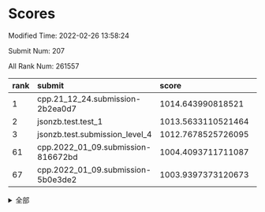 # Scores

Modified Time: 2022-02-26 13:58:24

Submit Num: 207

All Rank Num: 261557

| rank |               submit               |       score        |       sigma        | pk_num |
| :--- | :--------------------------------- | :----------------- | :----------------- | :----- |
| 1    | cpp.21_12_24.submission-2b2ea0d7   | 1014.643990818521  | 0.8322416333683509 | 5057   |
| 2    | jsonzb.test.test_1                 | 1013.5633110521464 | 0.8230951031072937 | 5049   |
| 3    | jsonzb.test.submission_level_4     | 1012.7678525726095 | 0.8060856011562235 | 5057   |
| 61   | cpp.2022_01_09.submission-816672bd | 1004.4093711711087 | 0.7189535971892506 | 5049   |
| 67   | cpp.2022_01_09.submission-5b0e3de2 | 1003.9397373120673 | 0.7109564472617153 | 5053   |


<details>
<summary>全部</summary>

| rank |                 submit                 |       score        |       sigma        | pk_num |
| :--- | :------------------------------------- | :----------------- | :----------------- | :----- |
| 1    | cpp.21_12_24.submission-2b2ea0d7       | 1014.643990818521  | 0.8322416333683509 | 5057   |
| 2    | jsonzb.test.test_1                     | 1013.5633110521464 | 0.8230951031072937 | 5049   |
| 3    | jsonzb.test.submission_level_4         | 1012.7678525726095 | 0.8060856011562235 | 5057   |
| 4    | gobigger.level_3.submission_level_3_27 | 1012.0855879809831 | 0.7795306722433841 | 5054   |
| 5    | gobigger.level_3.submission_level_3_8  | 1011.5731023777687 | 0.7666767149835    | 5058   |
| 6    | gobigger.level_3.submission_level_3_21 | 1011.2670907194653 | 0.7892966262793337 | 5056   |
| 7    | gobigger.level_3.submission_level_3_17 | 1011.101106730608  | 0.7927390626602819 | 5057   |
| 8    | gobigger.level_3.submission_level_3_4  | 1011.0760283969987 | 0.7798188579333586 | 5055   |
| 9    | gobigger.level_3.submission_level_3_48 | 1011.0654991783257 | 0.783132781306147  | 5054   |
| 10   | gobigger.level_3.submission_level_3_47 | 1011.0531781345726 | 0.7648931506589653 | 5057   |
| 11   | gobigger.level_3.submission_level_3_38 | 1011.0356863522125 | 0.7654406136173417 | 5053   |
| 12   | gobigger.level_3.submission_level_3_41 | 1011.0250307067201 | 0.7690690381373859 | 5060   |
| 13   | gobigger.level_3.submission_level_3_12 | 1010.8714531254717 | 0.7906937194598872 | 5053   |
| 14   | gobigger.level_3.submission_level_3_18 | 1010.822490166664  | 0.7655225972666511 | 5056   |
| 15   | gobigger.level_3.submission_level_3_29 | 1010.762144094601  | 0.7817945464475385 | 5054   |
| 16   | gobigger.level_3.submission_level_3_25 | 1010.6169791123076 | 0.7540816972602651 | 5047   |
| 17   | gobigger.level_3.submission_level_3_13 | 1010.6148655300947 | 0.7766274780471363 | 5056   |
| 18   | gobigger.level_3.submission_level_3_36 | 1010.5714844847695 | 0.7585217044832625 | 5053   |
| 19   | gobigger.level_3.submission_level_3_5  | 1010.4756555694518 | 0.7422091351232221 | 5056   |
| 20   | gobigger.level_3.submission_level_3_20 | 1010.3861707954236 | 0.776179233220532  | 5056   |
| 21   | gobigger.level_3.submission_level_3_23 | 1010.3768213001929 | 0.7739086169998614 | 5053   |
| 22   | gobigger.level_3.submission_level_3_14 | 1010.3644130804986 | 0.7578682409391526 | 5053   |
| 23   | gobigger.level_3.submission_level_3_35 | 1010.3629923456559 | 0.7670464645926428 | 5057   |
| 24   | gobigger.level_3.submission_level_3_0  | 1010.1675400998513 | 0.76272511904991   | 5056   |
| 25   | gobigger.level_3.submission_level_3_49 | 1010.1034509611486 | 0.749856481112368  | 5047   |
| 26   | gobigger.level_3.submission_level_3_15 | 1010.0707443093592 | 0.7622335906399799 | 5055   |
| 27   | gobigger.level_3.submission_level_3_31 | 1010.0628267578837 | 0.7809736171320452 | 5055   |
| 28   | gobigger.level_3.submission_level_3_40 | 1010.0291779845637 | 0.7598700495293645 | 5055   |
| 29   | gobigger.level_3.submission_level_3_2  | 1010.0059812006008 | 0.7809108422181105 | 5054   |
| 30   | gobigger.level_3.submission_level_3_46 | 1009.9465290717333 | 0.7478238456439942 | 5059   |
| 31   | gobigger.level_3.submission_level_3_39 | 1009.8749256567526 | 0.7598010579785847 | 5052   |
| 32   | gobigger.level_3.submission_level_3_43 | 1009.8129952931268 | 0.787490579496137  | 5049   |
| 33   | gobigger.level_3.submission_level_3_32 | 1009.7967188038987 | 0.73469419472066   | 5054   |
| 34   | gobigger.level_3.submission_level_3_44 | 1009.6116908135721 | 0.7506579623642526 | 5054   |
| 35   | gobigger.level_3.submission_level_3_28 | 1009.6074558846099 | 0.749096132827642  | 5057   |
| 36   | gobigger.level_3.submission_level_3_3  | 1009.5845348855224 | 0.7563388041065161 | 5050   |
| 37   | gobigger.level_3.submission_level_3_33 | 1009.5629615378257 | 0.7483506309718674 | 5057   |
| 38   | gobigger.level_3.submission_level_3_19 | 1009.5374191738767 | 0.7506987438645095 | 5055   |
| 39   | gobigger.level_3.submission_level_3_1  | 1009.5056958044355 | 0.7325183983406329 | 5057   |
| 40   | gobigger.level_3.submission_level_3_37 | 1009.4913045578465 | 0.7531068543046444 | 5052   |
| 41   | gobigger.level_3.submission_level_3_30 | 1009.4613720048134 | 0.737387152193272  | 5057   |
| 42   | gobigger.level_3.submission_level_3_34 | 1009.4524883358085 | 0.7514761625746406 | 5048   |
| 43   | gobigger.level_3.submission_level_3_16 | 1009.2953842230348 | 0.7284006644781251 | 5054   |
| 44   | gobigger.level_3.submission_level_3_26 | 1009.2411676606624 | 0.743454568761829  | 5056   |
| 45   | gobigger.level_3.submission_level_3_22 | 1008.9699644924416 | 0.7522379821572686 | 5050   |
| 46   | gobigger.level_3.submission_level_3_24 | 1008.8992038992332 | 0.7463871135788709 | 5059   |
| 47   | gobigger.level_3.submission_level_3_6  | 1008.8185447598333 | 0.760984025222595  | 5056   |
| 48   | gobigger.level_3.submission_level_3_10 | 1008.7997162256873 | 0.7480994634239286 | 5052   |
| 49   | gobigger.level_3.submission_level_3_42 | 1008.7408692383917 | 0.7583702496390125 | 5056   |
| 50   | gobigger.level_3.submission_level_3_9  | 1008.7127687842664 | 0.7479964113640475 | 5049   |
| 51   | gobigger.level_3.submission_level_3_7  | 1008.6981969746237 | 0.7467842838827223 | 5056   |
| 52   | gobigger.level_3.submission_level_3_45 | 1008.5635489103917 | 0.7452367439040477 | 5055   |
| 53   | gobigger.level_3.submission_level_3_11 | 1008.2859871030448 | 0.7440253546913451 | 5059   |
| 54   | gobigger.level_1.submission_level_1_46 | 1005.3020682697269 | 0.7113376336270446 | 5051   |
| 55   | gobigger.level_1.submission_level_1_45 | 1005.0827170585867 | 0.7073840781348348 | 5056   |
| 56   | gobigger.level_1.submission_level_1_5  | 1004.8481332958983 | 0.7324049326796642 | 5050   |
| 57   | gobigger.level_1.submission_level_1_4  | 1004.7301351084653 | 0.7339476642985566 | 5055   |
| 58   | gobigger.level_1.submission_level_1_7  | 1004.6498871545625 | 0.7211009453043802 | 5050   |
| 59   | gobigger.level_1.submission_level_1_29 | 1004.6242109573068 | 0.7190707507439468 | 5056   |
| 60   | gobigger.level_1.submission_level_1_14 | 1004.5481057489775 | 0.7162517585956191 | 5054   |
| 61   | cpp.2022_01_09.submission-816672bd     | 1004.4093711711087 | 0.7189535971892506 | 5049   |
| 62   | gobigger.level_1.submission_level_1_1  | 1004.3900681759899 | 0.7140204692833636 | 5047   |
| 63   | gobigger.level_1.submission_level_1_35 | 1004.3869533399214 | 0.7255463320404839 | 5055   |
| 64   | gobigger.level_1.submission_level_1_2  | 1004.305508682727  | 0.7071913767337602 | 5057   |
| 65   | gobigger.level_1.submission_level_1_27 | 1004.2387244002329 | 0.7172467474803568 | 5049   |
| 66   | gobigger.level_1.submission_level_1_32 | 1004.1551863028402 | 0.7146342189216459 | 5057   |
| 67   | cpp.2022_01_09.submission-5b0e3de2     | 1003.9397373120673 | 0.7109564472617153 | 5053   |
| 68   | gobigger.level_1.submission_level_1_17 | 1003.9074167324677 | 0.7273522880331958 | 5056   |
| 69   | gobigger.level_1.submission_level_1_10 | 1003.8458070579001 | 0.7152570948789087 | 5057   |
| 70   | gobigger.level_1.submission_level_1_26 | 1003.7497919343398 | 0.7223815356663582 | 5051   |
| 71   | gobigger.level_1.submission_level_1_37 | 1003.6032736457788 | 0.7159524464759925 | 5045   |
| 72   | gobigger.level_1.submission_level_1_15 | 1003.5654613060926 | 0.7164507306429537 | 5053   |
| 73   | gobigger.level_1.submission_level_1_16 | 1003.5599142441849 | 0.7140232456428114 | 5054   |
| 74   | gobigger.level_1.submission_level_1_41 | 1003.5307595883747 | 0.7099177493722258 | 5055   |
| 75   | gobigger.level_1.submission_level_1_47 | 1003.4676279378483 | 0.7211721541677091 | 5056   |
| 76   | gobigger.level_1.submission_level_1_18 | 1003.4158752346683 | 0.7139512816436202 | 5051   |
| 77   | gobigger.level_1.submission_level_1_0  | 1003.3970680062458 | 0.726563909519736  | 5056   |
| 78   | gobigger.level_1.submission_level_1_38 | 1003.3541653587707 | 0.717022205028177  | 5050   |
| 79   | gobigger.level_1.submission_level_1_21 | 1003.2487330152734 | 0.7148614736543366 | 5053   |
| 80   | gobigger.level_1.submission_level_1_25 | 1003.223540152126  | 0.716590902884388  | 5055   |
| 81   | gobigger.level_1.submission_level_1_43 | 1003.192530285541  | 0.7188379894175099 | 5048   |
| 82   | gobigger.level_1.submission_level_1_22 | 1003.1017469690936 | 0.7197837247628789 | 5052   |
| 83   | gobigger.level_1.submission_level_1_6  | 1003.083307367147  | 0.7130029258328109 | 5055   |
| 84   | gobigger.level_1.submission_level_1_33 | 1002.9608273480125 | 0.7219436875940021 | 5052   |
| 85   | gobigger.level_1.submission_level_1_30 | 1002.9528413125453 | 0.7113991541744495 | 5054   |
| 86   | gobigger.level_1.submission_level_1_34 | 1002.9263932441008 | 0.7079275610483485 | 5058   |
| 87   | gobigger.level_1.submission_level_1_3  | 1002.8542456147288 | 0.7269583217356533 | 5053   |
| 88   | gobigger.level_1.submission_level_1_44 | 1002.8096752046678 | 0.7019296114988169 | 5054   |
| 89   | gobigger.level_1.submission_level_1_31 | 1002.7927452751999 | 0.7175713843109911 | 5051   |
| 90   | gobigger.level_1.submission_level_1_9  | 1002.7786204380677 | 0.723863427483118  | 5051   |
| 91   | gobigger.level_1.submission_level_1_8  | 1002.6724542400905 | 0.7145481947843237 | 5054   |
| 92   | gobigger.level_1.submission_level_1_12 | 1002.5089576131431 | 0.7119218531484166 | 5056   |
| 93   | gobigger.level_1.submission_level_1_28 | 1002.4351220694961 | 0.7184018604749869 | 5053   |
| 94   | gobigger.level_1.submission_level_1_20 | 1002.3470710217457 | 0.718577107467892  | 5059   |
| 95   | gobigger.level_1.submission_level_1_19 | 1002.2816611656792 | 0.71573711203239   | 5056   |
| 96   | gobigger.level_1.submission_level_1_49 | 1002.2665181658332 | 0.7107569917871546 | 5052   |
| 97   | gobigger.level_1.submission_level_1_40 | 1002.2556332241935 | 0.7020241187455454 | 5054   |
| 98   | gobigger.level_1.submission_level_1_13 | 1002.2028524817184 | 0.7174191867698492 | 5054   |
| 99   | gobigger.level_1.submission_level_1_42 | 1002.1658042115891 | 0.7134529117132834 | 5050   |
| 100  | gobigger.level_1.submission_level_1_24 | 1002.0779458384164 | 0.7125170729714886 | 5051   |
| 101  | gobigger.level_1.submission_level_1_36 | 1002.0497803229056 | 0.7224944069824535 | 5052   |
| 102  | gobigger.level_1.submission_level_1_11 | 1002.0236600327654 | 0.7113210929997216 | 5054   |
| 103  | gobigger.level_1.submission_level_1_23 | 1001.9611728539975 | 0.7190235600966934 | 5048   |
| 104  | gobigger.level_1.submission_level_1_48 | 1001.7945377857617 | 0.7185987875448485 | 5058   |
| 105  | gobigger.level_1.submission_level_1_39 | 1001.715392300917  | 0.7100722079573214 | 5053   |
| 106  | gobigger.random.submission_random_41   | 997.7901331143861  | 0.7066024972991605 | 5058   |
| 107  | gobigger.random.submission_random_28   | 997.7658771277992  | 0.711166378540655  | 5057   |
| 108  | gobigger.random.submission_random_9    | 997.6567424568846  | 0.709329099718467  | 5058   |
| 109  | gobigger.random.submission_random_18   | 997.5010545600237  | 0.7130167338301365 | 5060   |
| 110  | gobigger.random.submission_random_45   | 997.2263324772067  | 0.7180208976680215 | 5056   |
| 111  | gobigger.random.submission_random_47   | 996.8634667224361  | 0.7129115148772096 | 5058   |
| 112  | gobigger.random.submission_random_26   | 996.746234911032   | 0.7183652835964863 | 5054   |
| 113  | gobigger.random.submission_random_20   | 996.7255577442863  | 0.70714239835473   | 5057   |
| 114  | gobigger.random.submission_random_7    | 996.6720913583756  | 0.7157113348830829 | 5048   |
| 115  | gobigger.random.submission_random_35   | 996.6471407142599  | 0.7104054901755149 | 5049   |
| 116  | gobigger.random.submission_random_38   | 996.5997082021609  | 0.7110926393998037 | 5055   |
| 117  | gobigger.random.submission_random_12   | 996.4482498785778  | 0.7115998647472781 | 5054   |
| 118  | gobigger.random.submission_random_24   | 996.4311698334724  | 0.7075821955965177 | 5057   |
| 119  | gobigger.random.submission_random_33   | 996.4165601695059  | 0.7310470666113512 | 5059   |
| 120  | gobigger.random.submission_random_39   | 996.3121733599115  | 0.7009133306454107 | 5054   |
| 121  | gobigger.random.submission_random_43   | 996.3043463187287  | 0.7059959020609177 | 5055   |
| 122  | gobigger.random.submission_random_5    | 996.2472722125159  | 0.7034696024887391 | 5054   |
| 123  | gobigger.random.submission_random_37   | 996.1746168948582  | 0.7125778346112733 | 5055   |
| 124  | gobigger.random.submission_random_40   | 996.1547260400398  | 0.715844159019941  | 5054   |
| 125  | gobigger.random.submission_random_19   | 996.1500948198834  | 0.7090520486545556 | 5055   |
| 126  | gobigger.random.submission_random_10   | 996.1421986911212  | 0.6943721098422766 | 5052   |
| 127  | gobigger.random.submission_random_14   | 996.0898057915639  | 0.6961478859747305 | 5053   |
| 128  | gobigger.random.submission_random_21   | 996.0656281689402  | 0.7022699149788554 | 5059   |
| 129  | gobigger.random.submission_random_11   | 995.9460215230903  | 0.7175251425827768 | 5052   |
| 130  | gobigger.random.submission_random_6    | 995.9316368072715  | 0.7134518245064657 | 5054   |
| 131  | gobigger.random.submission_random_48   | 995.9236355294421  | 0.7013252152625425 | 5060   |
| 132  | gobigger.random.submission_random_2    | 995.7827808012167  | 0.727633604677566  | 5053   |
| 133  | gobigger.random.submission_random_4    | 995.7032428933773  | 0.7198692420159747 | 5055   |
| 134  | gobigger.random.submission_random_32   | 995.6995547032818  | 0.7162083715430645 | 5058   |
| 135  | gobigger.random.submission_random_42   | 995.6193510955512  | 0.7040329696332608 | 5053   |
| 136  | gobigger.random.submission_random_34   | 995.6158469037622  | 0.722723354976555  | 5061   |
| 137  | gobigger.random.submission_random_30   | 995.5975575013543  | 0.6958918081398868 | 5055   |
| 138  | gobigger.random.submission_random_22   | 995.5691202933509  | 0.7248359383541049 | 5054   |
| 139  | gobigger.random.submission_random_8    | 995.504768449384   | 0.7089136141587759 | 5054   |
| 140  | gobigger.random.submission_random_44   | 995.4769161511767  | 0.7009211250864047 | 5056   |
| 141  | gobigger.random.submission_random_15   | 995.4319618882278  | 0.7085749800613296 | 5053   |
| 142  | gobigger.random.submission_random_46   | 995.4055815507702  | 0.7153882184229641 | 5054   |
| 143  | gobigger.random.submission_random_17   | 995.3082462315383  | 0.7088211281702731 | 5056   |
| 144  | gobigger.random.submission_random_31   | 995.2915772375151  | 0.7133732953788832 | 5053   |
| 145  | gobigger.random.submission_random_29   | 995.2138135941448  | 0.7109028190230613 | 5058   |
| 146  | gobigger.random.submission_random_1    | 995.2020258373731  | 0.6993732399209747 | 5056   |
| 147  | gobigger.random.submission_random_0    | 995.1889600132392  | 0.7298971048579415 | 5056   |
| 148  | gobigger.random.submission_random_36   | 995.1716334096145  | 0.7035326296187957 | 5054   |
| 149  | gobigger.random.submission_random_27   | 995.0805578472002  | 0.7126875193088756 | 5058   |
| 150  | gobigger.random.submission_random_3    | 995.0110476270245  | 0.7074360758347368 | 5052   |
| 151  | gobigger.random.submission_random_49   | 994.9522326083868  | 0.7052930217906934 | 5052   |
| 152  | gobigger.random.submission_random_25   | 994.8583051712894  | 0.7297066227186878 | 5051   |
| 153  | gobigger.random.submission_random_23   | 994.7215690595918  | 0.7252125149169645 | 5056   |
| 154  | gobigger.random.submission_random_16   | 994.6109215241025  | 0.720291998673935  | 5054   |
| 155  | gobigger.random.submission_random_13   | 994.5317854404733  | 0.7232101079742654 | 5056   |
| 156  | gobigger.level_2.submission_level_2_26 | 994.1662106476593  | 0.7087590913943604 | 5054   |
| 157  | gobigger.level_2.submission_level_2_29 | 994.0259115998534  | 0.7175862856262502 | 5050   |
| 158  | gobigger.level_2.submission_level_2_17 | 993.441337660605   | 0.7331281591637963 | 5056   |
| 159  | gobigger.level_2.submission_level_2_9  | 993.3534475092756  | 0.7280905833065356 | 5054   |
| 160  | gobigger.level_2.submission_level_2_1  | 993.2430104766089  | 0.7342077540165017 | 5054   |
| 161  | gobigger.level_2.submission_level_2_19 | 993.06514107764    | 0.7273684434892921 | 5050   |
| 162  | gobigger.level_2.submission_level_2_28 | 993.0594057208319  | 0.7266595366692483 | 5056   |
| 163  | gobigger.level_2.submission_level_2_48 | 993.0198289969329  | 0.7370760530294418 | 5058   |
| 164  | gobigger.level_2.submission_level_2_13 | 992.9484453848554  | 0.7467418520973562 | 5057   |
| 165  | gobigger.level_2.submission_level_2_40 | 992.935166890351   | 0.7397422456383264 | 5054   |
| 166  | gobigger.level_2.submission_level_2_4  | 992.9064059734701  | 0.7387385230055227 | 5056   |
| 167  | gobigger.level_2.submission_level_2_34 | 992.895744098922   | 0.7240860335806258 | 5057   |
| 168  | gobigger.level_2.submission_level_2_30 | 992.8934884232301  | 0.7320849507777402 | 5051   |
| 169  | gobigger.level_2.submission_level_2_10 | 992.8623383878073  | 0.7404234281632485 | 5054   |
| 170  | gobigger.level_2.submission_level_2_35 | 992.7980516207791  | 0.7415855887388162 | 5055   |
| 171  | gobigger.level_2.submission_level_2_23 | 992.7850689093666  | 0.7368692238742104 | 5057   |
| 172  | gobigger.level_2.submission_level_2_18 | 992.664375038971   | 0.7432971166109174 | 5049   |
| 173  | gobigger.level_2.submission_level_2_44 | 992.6591808761563  | 0.735707485450826  | 5052   |
| 174  | gobigger.level_2.submission_level_2_39 | 992.5391718036718  | 0.7532752504568957 | 5051   |
| 175  | gobigger.level_2.submission_level_2_7  | 992.45239864969    | 0.7317366246828026 | 5056   |
| 176  | gobigger.level_2.submission_level_2_43 | 992.2783392552801  | 0.7625825412161955 | 5052   |
| 177  | gobigger.level_2.submission_level_2_38 | 992.1368567982366  | 0.7460500091441314 | 5055   |
| 178  | gobigger.level_2.submission_level_2_12 | 992.0427902266092  | 0.7498121479253639 | 5051   |
| 179  | gobigger.level_2.submission_level_2_0  | 991.9379096333164  | 0.7188529820812801 | 5056   |
| 180  | gobigger.level_2.submission_level_2_5  | 991.8897161550515  | 0.7389927295852013 | 5057   |
| 181  | gobigger.level_2.submission_level_2_14 | 991.7616577033066  | 0.7296321156516254 | 5056   |
| 182  | gobigger.level_2.submission_level_2_46 | 991.7570667675855  | 0.7427437242561177 | 5053   |
| 183  | gobigger.level_2.submission_level_2_8  | 991.7464769874813  | 0.7438805808845501 | 5059   |
| 184  | gobigger.level_2.submission_level_2_24 | 991.7435142931336  | 0.7519636922809394 | 5056   |
| 185  | gobigger.level_2.submission_level_2_31 | 991.6690718883344  | 0.7514149528157091 | 5053   |
| 186  | gobigger.level_2.submission_level_2_6  | 991.6565527618519  | 0.7414340144683461 | 5056   |
| 187  | gobigger.level_2.submission_level_2_15 | 991.6402900846542  | 0.7464074111146205 | 5055   |
| 188  | gobigger.level_2.submission_level_2_42 | 991.6122155140954  | 0.7630107582018724 | 5053   |
| 189  | gobigger.level_2.submission_level_2_33 | 991.6049597416765  | 0.7525654121219351 | 5055   |
| 190  | gobigger.level_2.submission_level_2_22 | 991.5749345046212  | 0.7644575110244184 | 5052   |
| 191  | gobigger.level_2.submission_level_2_37 | 991.5744374901062  | 0.7442543274372821 | 5055   |
| 192  | gobigger.level_2.submission_level_2_20 | 991.4115104437207  | 0.7480427192685735 | 5054   |
| 193  | gobigger.level_2.submission_level_2_16 | 991.2968659280912  | 0.7633090306161688 | 5052   |
| 194  | gobigger.level_2.submission_level_2_27 | 991.2700151934496  | 0.7365871759827077 | 5057   |
| 195  | gobigger.level_2.submission_level_2_36 | 991.1951756931501  | 0.7562469161617604 | 5051   |
| 196  | gobigger.level_2.submission_level_2_45 | 991.1717390818363  | 0.7510295779333197 | 5055   |
| 197  | gobigger.level_2.submission_level_2_32 | 991.1600847027789  | 0.7544180168460023 | 5049   |
| 198  | gobigger.level_2.submission_level_2_11 | 991.1378801101615  | 0.7491099184391588 | 5056   |
| 199  | gobigger.level_2.submission_level_2_21 | 991.1360553850052  | 0.776488477622401  | 5053   |
| 200  | gobigger.level_2.submission_level_2_41 | 990.9779264255206  | 0.7450202277881589 | 5059   |
| 201  | gobigger.level_2.submission_level_2_2  | 990.9114766697693  | 0.7524380270894404 | 5051   |
| 202  | gobigger.level_2.submission_level_2_25 | 990.8610138382414  | 0.7602454198078636 | 5054   |
| 203  | gobigger.level_2.submission_level_2_47 | 990.8455248896878  | 0.7530933893056629 | 5055   |
| 204  | gobigger.level_2.submission_level_2_49 | 990.8001386192111  | 0.751418233861312  | 5060   |
| 205  | gobigger.level_2.submission_level_2_3  | 990.6483949780601  | 0.7603513816071351 | 5058   |
| 206  | gobigger.none.submission_none_1        | 977.7020895031442  | 1.4094607231507421 | 5056   |
| 207  | gobigger.none.submission_none_0        | 976.3983836623601  | 1.4192976482650002 | 5052   |

</details>